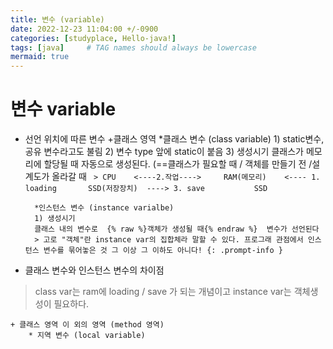 ```yaml
---
title: 변수 (variable)
date: 2022-12-23 11:04:00 +/-0900
categories: [studyplace, Hello-java!]
tags: [java]     # TAG names should always be lowercase
mermaid: true
---
```



# 변수 variable

- 선언 위치에 따른 변수
    +클래스 영역 
        *클래스 변수 (class variable)
            1) static변수, 공유 변수라고도 불림 
            2) 변수 type 앞에 static이 붙음
            3) 생성시기
             클래스가 메모리에 할당될 때 자동으로 생성된다. (==클래스가 필요할 때 / 객체를 만들기 전 /설계도가 올라갈   때 
             ` > CPU    <----2.작업---->     RAM(메모리)    <---- 1. loading       SSD(저장장치)  ----> 3. save           SSD`

        *인스턴스 변수 (instance varialbe)
        1) 생성시기 
        클래스 내의 변수로  {% raw %}객체가 생성될 때{% endraw %}  변수가 선언된다 
        > 고로 "객체"란 instance var의 집합체라 말할 수 있다. 프로그래 관점에서 인스턴스 변수를 묶어놓은 것 그 이상 그 이하도 아니다! {: .prompt-info }

- 클래스 변수와 인스턴스 변수의 차이점
>  class var는 ram에 loading / save 가 되는 개념이고 instance var는 객체생성이 필요하다.

    + 클래스 영역 이 외의 영역 (method 영역)
        * 지역 변수 (local variable)
